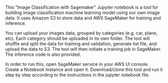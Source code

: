 This "Image Classification with Sagemaker" Jupyter notebook is a tool for building image classification machine learning model using our own image data. It uses Amazon S3 to store data and AWS SageMaker for training and inference.

You can upload your images data, grouped by categories (e.g. car, plane, etc). Each category should be uploaded in its own folder. The tool will shuffle and split the data for training and validation, generate list file, and upload the data to S3. The tool will then initiate a training job in SageMaker. The inference code is also provided.

In order to run this, open SageMaker service in your AWS UI console. Create a Notebook Instance and open it. Download/clone this tool and run it step by step according to the instructions in the jupyter notebook file.